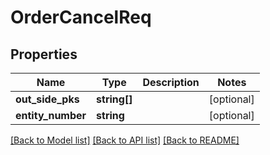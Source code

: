 # OrderCancelReq

## Properties
Name | Type | Description | Notes
------------ | ------------- | ------------- | -------------
**out_side_pks** | **string[]** |  | [optional] 
**entity_number** | **string** |  | [optional] 

[[Back to Model list]](../README.md#documentation-for-models) [[Back to API list]](../README.md#documentation-for-api-endpoints) [[Back to README]](../README.md)


